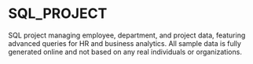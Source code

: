 # SQL_PROJECT
SQL project managing employee, department, and project data, featuring advanced queries for HR and business analytics. All sample data is fully generated online and not based on any real individuals or organizations.
